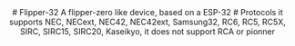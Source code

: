 <div align = center>
# Flipper-32
A flipper-zero like device, based on a ESP-32
  # Protocols
  it supports NEC, NECext, NEC42, NEC42ext, Samsung32, RC6, RC5, RC5X, SIRC, SIRC15, SIRC20, Kaseikyo, 
  it does not support RCA or pionner 
</div>


